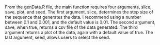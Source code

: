 From the genData.R file, the main function requires four arguments, slice, save, plot, and seed. The first argument, slice, determines the step size of the sequence that generates the data. I recommend using a number between 0.1 and 0.001, and the default value is 0.01. The second argument, save, when true, returns a csv file of the data generated. The third argument returns a plot of the data, again with a default value of true. The last argument, seed, allows users to select the seed. 
